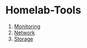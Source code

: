 # Homelab-Tools

1. [Monitoring](monitoring/README.md)
2. [Network](network/README.md)
3. [Storage](storage/README.md)